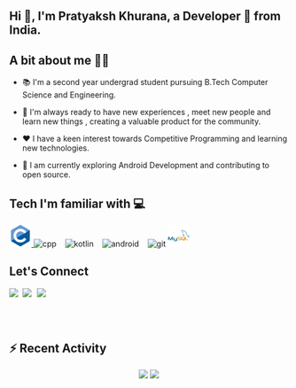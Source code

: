 
<!-- Your title -->
## Hi  	&#128075;, I'm Pratyaksh Khurana, a Developer 🚀 from India.

<!-- Talking about you -->
## A bit about me 🙋‍♂️
- 📚 I'm a second year undergrad student pursuing B.Tech Computer Science and Engineering. 

- 🤝 I'm always ready to have new experiences , meet new people and learn new things , creating a valuable 
 product for the community.

- ❤ I have a keen interest towards Competitive Programming and learning new technologies.

- 🌱 I am currently exploring Android Development and contributing to open source.

## Tech I'm familiar with 💻
<a href="https://www.cprogramming.com/" target="_blank"> <img src="https://raw.githubusercontent.com/devicons/devicon/master/icons/c/c-original.svg" alt="c" width="40" height="40"/> </a> <a align="left"> <img src="https://raw.githubusercontent.com/jmnote/z-icons/master/svg/cpp.svg" alt="cpp" width="40" height="40"/> &nbsp;&nbsp;  <img src="https://www.vectorlogo.zone/logos/kotlinlang/kotlinlang-icon.svg" alt="kotlin" width="31" height="35"/> &nbsp;&nbsp; <img src="https://iconape.com/wp-content/png_logo_vector/android-robot-head.png" alt="android" width="38" height="40"/> &nbsp;&nbsp; <img src="https://www.vectorlogo.zone/logos/git-scm/git-scm-icon.svg" alt="git" width="35" height="35"/> <img src="https://raw.githubusercontent.com/devicons/devicon/master/icons/mysql/mysql-original-wordmark.svg" alt="mysql" width="40" height="40"/>

## Let's Connect

<a href="mailto:pratyakshkhuranaofficial@gmail.com">
  <img align="left" width="24px" src="https://www.vectorlogo.zone/logos/gmail/gmail-icon.svg" />
</a>
<a href="https://twitter.com/pratyaksh1612">
  <img align="left" width="26px" src="https://www.vectorlogo.zone/logos/twitter/twitter-official.svg" />
</a>
<a href="https://www.linkedin.com/in/pratyaksh-khurana-775894210/">
  <img align="left" width="25px" src="https://www.vectorlogo.zone/logos/linkedin/linkedin-icon.svg" />
</a>

<br />
<br />
<p>&nbsp;</p>

 ## ⚡ Recent Activity
  <!--START_SECTION:activity-->
   <!--END_SECTION:activity-->
 
<p align="center">

  <img height="150" src="https://github-readme-stats.vercel.app/api?username=pratyaksh1610&theme=react&show_icons=true&hide=stars&count_private=true" />
  <img height="150" src ="http://github-readme-streak-stats.herokuapp.com?user=pratyaksh1610&theme=react" />
</p>
<br />
